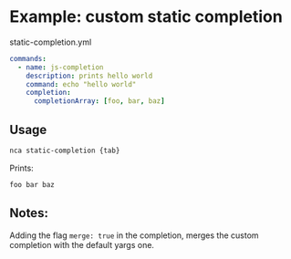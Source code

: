 # Example: custom static completion

static-completion.yml
```yml
commands:
  - name: js-completion
    description: prints hello world
    command: echo "hello world"
    completion:
      completionArray: [foo, bar, baz]
```


## Usage

```bash
nca static-completion {tab}
```

Prints:
```bash
foo bar baz
```

## Notes:

Adding the flag `merge: true` in the completion, merges the custom completion with the default yargs one.
